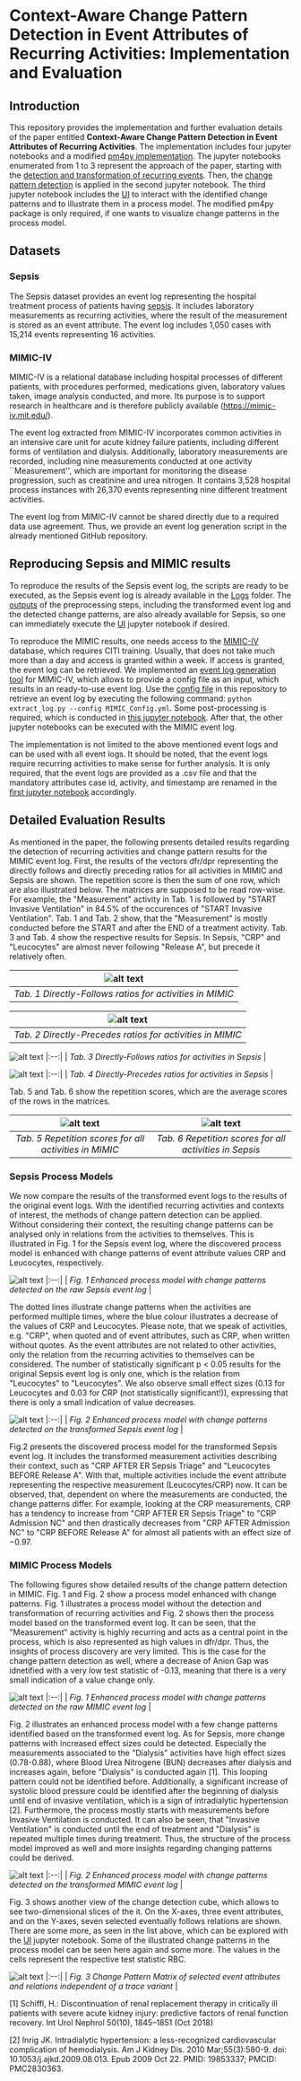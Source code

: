 # Context-Aware Change Pattern Detection in Event Attributes of Recurring Activities: Implementation and Evaluation

## Introduction
This repository provides the implementation and further evaluation details of the paper entitled <b>Context-Aware Change Pattern Detection in Event Attributes of Recurring Activities</b>. The implementation includes four jupyter notebooks and a modified [pm4py implementation](https://github.com/bptlab/Context-Aware-Change-Pattern-Detection/blob/main/pm4py.zip). The jupyter notebooks enumerated from 1 to 3 represent the approach of the paper, starting with the [detection and transformation of recurring events](https://github.com/bptlab/Context-Aware-Change-Pattern-Detection/blob/main/1_Repetitive_Activity_Detection_Context_Identification.ipynb). Then, the [change pattern detection](https://github.com/bptlab/Context-Aware-Change-Pattern-Detection/blob/main/2_Applying_Change_Detection.ipynb) is applied in the second jupyter notebook. The third jupyter notebook includes the [UI](https://github.com/bptlab/Context-Aware-Change-Pattern-Detection/blob/main/3_UI.ipynb) to interact with the identified change patterns and to illustrate them in a process model. The modified pm4py package is only required, if one wants to visualize change patterns in the process model.

## Datasets

### Sepsis

The Sepsis dataset provides an event log representing the hospital treatment process of patients having [sepsis](https://data.4tu.nl/articles/dataset/Sepsis_Cases_-_Event_Log/12707639). 
It includes laboratory measurements as recurring activities, where the result of the measurement is stored as an event attribute. The event log includes 1,050 cases with 15,214 events representing 16 activities.

### MIMIC-IV

MIMIC-IV is a relational database including hospital processes of different patients, with procedures performed, medications given, laboratory values taken, image analysis conducted, and more. Its purpose is to support research in healthcare and is therefore publicly available (https://mimic-iv.mit.edu/). 

The event log extracted from MIMIC-IV incorporates common activities in an intensive care unit for acute kidney failure patients, including different forms of ventilation and dialysis. Additionally, laboratory measurements are recorded, including nine measurements conducted at one activity ``Measurement'', which are important for monitoring the disease progression, such as creatinine and urea nitrogen. It contains 3,528 hospital process instances with 26,370 events representing nine different treatment activities.

The event log from MIMIC-IV cannot be shared directly due to a required data use agreement. Thus, we provide an event log generation script in the already mentioned GitHub repository.

## Reproducing Sepsis and MIMIC results
To reproduce the results of the Sepsis event log, the scripts are ready to be executed, as the Sepsis event log is already available in the [Logs](https://github.com/bptlab/Context-Aware-Change-Pattern-Detection/tree/main/Logs) folder. The [outputs](https://github.com/bptlab/Context-Aware-Change-Pattern-Detection/tree/main/Outputs) of the preprocessing steps, including the transformed event log and the detected change patterns, are also already available for Sepsis, so one can immediately execute the [UI](https://github.com/bptlab/Context-Aware-Change-Pattern-Detection/blob/main/3_UI.ipynb) jupyter notebook if desired. 

To reproduce the MIMIC results, one needs access to the [MIMIC-IV](https://mimic.mit.edu/iv/) database, which requires CITI training. Usually, that does not take much more than a day and access is granted within a week. If access is granted, the event log can be retrieved. We implemented an [event log generation tool](https://github.com/bptlab/mimic-log-extraction/tree/main) for MIMIC-IV, which allows to provide a config file as an input, which results in an ready-to-use event log. Use the [config file](https://github.com/bptlab/Context-Aware-Change-Pattern-Detection/blob/main/MIMIC_LOG_CONFIG.yml) in this repository to retrieve an event log by executing the following command: ```python extract_log.py --config MIMIC_Config.yml```. Some post-processing is required, which is conducted in [this jupyter notebook](https://github.com/bptlab/Context-Aware-Change-Pattern-Detection/blob/main/0_MIMIC-IV_Generation.ipynb). After that, the other jupyter notebooks can be executed with the MIMIC event log.

The implementation is not limited to the above mentioned event logs and can be used with all event logs. It should be noted, that the event logs require recurring activities to make sense for further analysis. It is only required, that the event logs are provided as a .csv file and that the mandatory attributes case id, activity, and timestamp are renamed in the [first jupyter notebook](https://github.com/bptlab/Context-Aware-Change-Pattern-Detection/blob/main/1_Repetitive_Activity_Detection_Context_Identification.ipynb) accordingly. 

## Detailed Evaluation Results

As mentioned in the paper, the following presents detailed results regarding the detection of recurring activities and change pattern results for the MIMIC event log. First, the results of the vectors dfr/dpr representing the directly follows and directly preceding ratios for all activities in MIMIC and Sepsis are shown. The repetition score is then the sum of one row, which are also illustrated below. The matrices are supposed to be read row-wise. For example, the "Measurement" activity in Tab. 1 is followed by "START Invasive Ventilation" in 84.5% of the occurences of "START Invasive Ventilation". Tab. 1 and Tab. 2 show, that the "Measurement" is mostly conducted before the START and after the END of a treatment activity. Tab. 3 and Tab. 4 show the respective results for Sepsis. In Sepsis, "CRP" and "Leucocytes" are almost never following "Release A", but precede it relatively often.


|![alt text](https://github.com/bptlab/Context-Aware-Change-Pattern-Detection/blob/main/Evaluation/dfr_MIMIC.PNG?raw=true)|
|:--:| 
| *Tab. 1 Directly-Follows ratios for activities in MIMIC* |

|![alt text](https://github.com/bptlab/Context-Aware-Change-Pattern-Detection/blob/main/Evaluation/dpr_MIMIC.PNG?raw=true)|
|:--:| 
| *Tab. 2 Directly-Precedes ratios for activities in MIMIC* |

![alt text](https://github.com/bptlab/Context-Aware-Change-Pattern-Detection/blob/main/Evaluation/dfr_Sepsis.PNG?raw=true)
|:--:| 
| *Tab. 3 Directly-Follows ratios for activities in Sepsis* |

![alt text](https://github.com/bptlab/Context-Aware-Change-Pattern-Detection/blob/main/Evaluation/dpr_Sepsis.PNG?raw=true)
|:--:| 
| *Tab. 4 Directly-Precedes ratios for activities in Sepsis* |

Tab. 5 and Tab. 6 show the repetition scores, which are the average scores of the rows in the matrices.

![alt text](https://github.com/bptlab/Context-Aware-Change-Pattern-Detection/blob/main/Evaluation/rep_score_MIMIC.PNG?raw=true)|![alt text](https://github.com/bptlab/Context-Aware-Change-Pattern-Detection/blob/main/Evaluation/rep_score_Sepsis.PNG?raw=true)
:-------------------------:|:-------------------------:
 *Tab. 5 Repetition scores for all activities in MIMIC* | *Tab. 6 Repetition scores for all activities in Sepsis* 
 
 ### Sepsis Process Models

We now compare the results of the transformed event logs to the results of the original event logs. With the identified recurring activities and contexts of interest, the methods of change pattern detection can be applied. Without considering their context, the resulting change patterns can be analysed only in relations from the activities to themselves. This is illustrated in Fig. 1 for the Sepsis event log, where the discovered process model is enhanced with change patterns of event attribute values CRP and Leucocytes, respectively. 

![alt text](https://github.com/bptlab/Context-Aware-Change-Pattern-Detection/blob/main/Evaluation/Sepsis_Original_Enhanced_BOLD.PNG?raw=true)
|:--:| 
| *Fig. 1 Enhanced process model with change patterns detected on the raw Sepsis event log* |

The dotted lines illustrate change patterns when the activities are performed multiple times, where the blue colour illustrates a decrease of the values of CRP and Leucocytes. Please note, that we speak of activities, e.g. "CRP", when quoted and of event attributes, such as CRP, when written without quotes. As the event attributes are not related to other activities, only the relation from the recurring activities to themselves can be considered. The number of statistically significant p < 0.05 results for the original Sepsis event log is only one, which is the relation from "Leucocytes" to "Leucocytes". We also observe small effect sizes (0.13 for Leucocytes and 0.03 for CRP (not statistically significant!)), expressing that there is only a small indication of value decreases. 

![alt text](https://github.com/bptlab/Context-Aware-Change-Pattern-Detection/blob/main/Evaluation/Sepsis_New_Enhanced_BOLD.PNG?raw=true)
|:--:| 
| *Fig. 2 Enhanced process model with change patterns detected on the transformed Sepsis event log* |

Fig.2 presents the discovered process model for the transformed Sepsis event log. It includes the transformed measurement activities describing their context, such as "CRP AFTER ER Sepsis Triage" and "Leucocytes BEFORE Release A". With that, multiple activities include the event attribute representing the respective measurement (Leucocytes/CRP) now. It can be observed, that, dependent on where the measurements are conducted, the change patterns differ. For example, looking at the CRP measurements, CRP has a tendency to increase from "CRP AFTER ER Sepsis Triage" to "CRP Admission NC" and then drastically decreases from "CRP AFTER Admission NC" to "CRP BEFORE Release A" for almost all patients with an effect size of $-0.97$.
 
 
 ### MIMIC Process Models

The following figures show detailed results of the change pattern detection in MIMIC. Fig. 1 and Fig. 2 show a process model enhanced with change patterns. Fig. 1 illustrates a process model without the detection and transformation of recurring activities and Fig. 2 shows then the process model based on the transformed event log. It can be seen, that the "Measurement" activity is highly recurring and acts as a central point in the process, which is also represented as high values in dfr/dpr. Thus, the insights of process discovery are very limited. This is the case for the change pattern detection as well, where a decrease of Anion Gap was idnetified with a very low test statistic of -0.13, meaning that there is a very small indication of a value change only. 


![alt text](https://github.com/bptlab/Context-Aware-Change-Pattern-Detection/blob/main/Evaluation/MIMIC_PM_RAW.png?raw=true)
|:--:| 
| *Fig. 1 Enhanced process model with change patterns detected on the raw MIMIC event log* |

Fig. 2 illustrates an enhanced process model with a few change patterns identified based on the transformed event log. As for Sepsis, more change patterns with increased effect sizes could be detected. Especially the measurements associated to the "Dialysis" activities have high effect sizes (0.78-0.88), where Blood Urea Nitrogene (BUN) decreases after dialysis and increases again, before "Dialysis" is conducted again [1]. This looping pattern could not be identified before. Additionally, a significant increase of systolic blood pressure could be identified after the beginning of dialysis until end of invasive ventilation, which is a sign of intradialytic hypertension [2]. Furthermore, the process mostly starts with measurements before Invasive Ventilation is conducted. It can also be seen, that "Invasive Ventilation" is conducted until the end of treatment and "Dialysis" is repeated multiple times during treatment. Thus, the structure of the process model improved as well and more insights regarding changing patterns could be derived. 

![alt text](https://github.com/bptlab/Context-Aware-Change-Pattern-Detection/blob/main/Evaluation/MIMIC_PM.png?raw=true)
|:--:| 
| *Fig. 2 Enhanced process model with change patterns detected on the transformed MIMIC event log* |

Fig. 3 shows another view of the change detection cube, which allows to see two-dimensional slices of the it. On the X-axes, three event attributes, and on the Y-axes, seven selected eventually follows relations are shown. There are some more, as seen in the list above, which can be explored with the [UI](https://github.com/bptlab/Context-Aware-Change-Pattern-Detection/blob/main/3_UI.ipynb) jupyter notebook. Some of the illustrated change patterns in the process model can be seen here again and some more. The values in the cells represent the respective test statistic RBC. 

![alt text](https://github.com/bptlab/Context-Aware-Change-Pattern-Detection/blob/main/Evaluation/matrix_MIMIC.PNG?raw=true)
|:--:| 
| *Fig. 3 Change Pattern Matrix of selected event attributes and relations independent of a trace variant* |



[1] Schiffl, H.: Discontinuation of renal replacement therapy in critically ill patients
with severe acute kidney injury: predictive factors of renal function recovery. Int
Urol Nephrol 50(10), 1845–1851 (Oct 2018)

[2] Inrig JK. Intradialytic hypertension: a less-recognized cardiovascular complication of hemodialysis. Am J Kidney Dis. 2010 Mar;55(3):580-9. doi: 10.1053/j.ajkd.2009.08.013. Epub 2009 Oct 22. PMID: 19853337; PMCID: PMC2830363.
